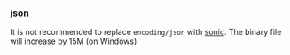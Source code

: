 ### json
It is not recommended to replace `encoding/json` with [sonic](https://github.com/bytedance/sonic/issues/574). The binary file will increase by 15M (on Windows)
